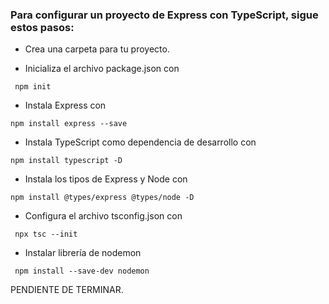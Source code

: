 
### Para configurar un proyecto de Express con TypeScript, sigue estos pasos:

- Crea una carpeta para tu proyecto.

- Inicializa el archivo package.json con 

`` npm init``

- Instala Express con  

`` npm install express --save ``

- Instala TypeScript como dependencia de desarrollo con 

`` npm install typescript -D ``

- Instala los tipos de Express y Node con 

`` npm install @types/express @types/node -D ``

- Configura el archivo tsconfig.json con

`` npx tsc --init``

- Instalar librería de nodemon

`` npm install --save-dev nodemon``


PENDIENTE DE TERMINAR.
